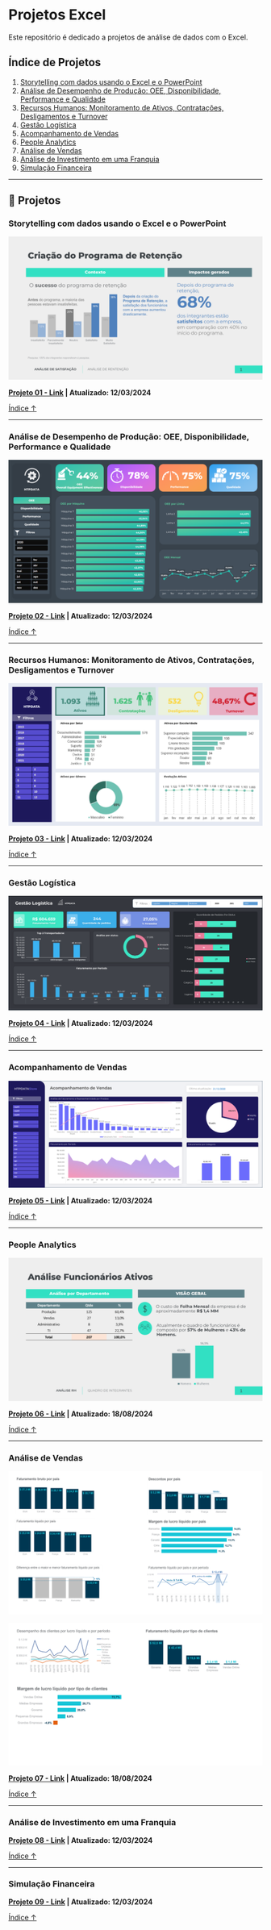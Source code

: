 # Projetos Excel

Este repositório é dedicado a projetos de análise de dados com o Excel.

## Índice de Projetos<a name="indice"></a>

1. [Storytelling com dados usando o Excel e o PowerPoint](#projeto-01)
2. [Análise de Desempenho de Produção: OEE, Disponibilidade, Performance e Qualidade](#projeto-02)
3. [Recursos Humanos: Monitoramento de Ativos, Contratações, Desligamentos e Turnover](#projeto-03)
4. [Gestão Logística](#projeto-04)
5. [Acompanhamento de Vendas](#projeto-05)
6. [People Analytics](#projeto-06)
7. [Análise de Vendas](#projeto-07)
8. [Análise de Investimento em uma Franquia](#projeto-08)
9. [Simulação Financeira](#projeto-09)



---

## 🚀 Projetos

### Storytelling com dados usando o Excel e o PowerPoint<a name="projeto-01"></a>

![storytelling](images/storytelling1.png)

**[Projeto 01 - Link](https://github.com/marcelomduarte/storytelling_data_excel_powerpoint) | Atualizado: 12/03/2024**

[Índice ↑](#indice)

---

### Análise de Desempenho de Produção: OEE, Disponibilidade, Performance e Qualidade<a name="projeto-02"></a>

![Análise de Desempenho de Produção](images/oee.png)

**[Projeto 02 - Link](https://github.com/marcelomduarte/producao_industrial_oee_excel) | Atualizado: 12/03/2024**

[Índice ↑](#indice)

---

### Recursos Humanos: Monitoramento de Ativos, Contratações, Desligamentos e Turnover<a name="projeto-03"></a>

![Recursos Humanos](images/1_ativo.png)

**[Projeto 03 - Link](https://github.com/marcelomduarte/rh_indicadores_excel) | Atualizado: 12/03/2024**

[Índice ↑](#indice)

---

### Gestão Logística<a name="projeto-04"></a>

![Gestão Logística](images/gestao_logistica.png)

**[Projeto 04 - Link](https://github.com/marcelomduarte/gestao_logistica_excel) | Atualizado: 12/03/2024**

[Índice ↑](#indice)

---

### Acompanhamento de Vendas<a name="projeto-05"></a>

![Acompanhamento de Vendas](images/gestao_vendas.png)

**[Projeto 05 - Link](https://github.com/marcelomduarte/acompanhamento_de_vendas_excel) | Atualizado: 12/03/2024**

[Índice ↑](#indice)

---

### People Analytics<a name="projeto-06"></a>

![people_analytics](images/people_analytics.png)

**[Projeto 06 - Link](https://github.com/marcelomduarte/people_analytics_excel) | Atualizado: 18/08/2024**

[Índice ↑](#indice)

---

### Análise de Vendas<a name="projeto-07"></a>

![Análise de Vendas](images/pais.png)

![Análise de Vendas](images/clientes.png)

**[Projeto 07 - Link](https://github.com/marcelomduarte/analise_de_vendas_excel_power_bi) | Atualizado: 18/08/2024**

[Índice ↑](#indice)

---

### Análise de Investimento em uma Franquia<a name="projeto-08"></a>

**[Projeto 08 - Link](https://github.com/marcelomduarte/analise_de_investimento_excel) | Atualizado: 12/03/2024**

[Índice ↑](#indice)

---

### Simulação Financeira<a name="projeto-09"></a>

**[Projeto 09 - Link](https://github.com/marcelomduarte/simulacao_financeira_excel) | Atualizado: 12/03/2024**

[Índice ↑](#indice)


